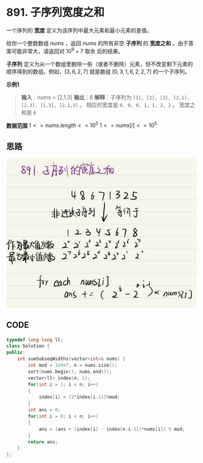 # 891. 子序列宽度之和
一个序列的 **宽度** 定义为该序列中最大元素和最小元素的差值。

给你一个整数数组 $nums$ ，返回 $nums$ 的所有非空 **子序列** 的 **宽度之和** 。由于答案可能非常大，请返回对 $10^9 + 7$ 取余 后的结果。

**子序列** 定义为从一个数组里删除一些（或者不删除）元素，但不改变剩下元素的顺序得到的数组。例如，$[3,6,2,7]$ 就是数组 $[0,3,1,6,2,2,7]$ 的一个子序列。

**示例1**
>**输入**：nums = [2,1,3]
**输出**：6
**解释**：子序列为 `[1], [2], [3], [2,1], [2,3], [1,3], [2,1,3]` 。
相应的宽度是 `0, 0, 0, 1, 1, 2, 2` 。
宽度之和是 `6`

**数据范围**
$1 <= nums.length <= 10^5$
$1 <= nums[i] <= 10^5$

## 思路 
![](../笔记/图库/891子序列之和.jpg)

## CODE
``` CPP
typedef long long ll;
class Solution {
public:
    int sumSubseqWidths(vector<int>& nums) {
        int mod = 1e9+7, n = nums.size();
        sort(nums.begin(), nums.end());
        vector<ll> index(n, 1);
        for(int i = 1; i < n; i++)
        {
            index[i] = (2*index[i-1])%mod;
        }
        int ans = 0;
        for(int i = 0; i < n; i++)
        {
            ans = (ans + (index[i] - index[n-i-1])*nums[i]) % mod;
        }
        return ans;
    }
};
```
